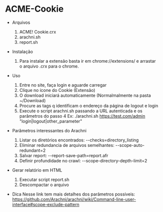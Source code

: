 # ACME-Cookie

- Arquivos
  1. ACME! Cookie.crx
  2. arachni.sh
  3. report.sh
   
- Instalação
  1. Para instalar a extensão basta ir em chrome://extensions/ e arrastar o arquivo .crx para o chrome.
 
- Uso
  1. Entre no site, faça login e aguarde carregar
  2. Clique no ícone do Cookie (Extensão)
  3. O download iniciará automaticamente (Normalmalmente na pasta ~/Download)
  4. Procure as tags q identificam o endereço da página de logout e login
  5. Execute o script arachni.sh passando a URL autenticada e os parâmetros do passo 4
     Ex: ./arachni.sh https://test.com/admin "login|logout|other_parameter"
     
- Parâmetros interessantes do Arachni
  1. Listar os diretórios encontrados: --checks=directory_listing
  2. Eliminar redundancia de arquivos semelhantes: --scope-auto-redundant=2
  3. Salvar report: --report-save-path=report.afr
  4. Definir profundidade no crawl: --scope-directory-depth-limit=2
  
- Gerar relatório em HTML
  1. Executar script report.sh
  2. Descompactar o arquivo
  
- Dica
  Nesse link tem mais detalhes dos parâmetros possíveis: https://github.com/Arachni/arachni/wiki/Command-line-user-interface#scope-exclude-pattern
  

